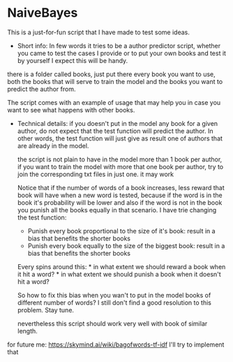 # NaiveBayes

This is a just-for-fun script that I have made to test some ideas.

* Short info:
In few words it tries to be a author predictor script, whether you came to test the cases I provide
or to put your own books and test it by yourself I expect this will be handy.

there is a folder called books, just put there every book you want to use, both the books that will
serve to train the model and the books you want to predict the author from.

The script comes with an example of usage that may help you in case you want to see what happens with
other books.


* Technical details:
  if you doesn't put in the model any book for a given author, do not expect that the test function will
  predict the author. In other words, the test function will just give as result one of authors that are
  already in the model.
  
  the script is not plain to have in the model more than 1 book per author, if you want to train the 
  model with more that one book per author, try to join the corresponding txt files in just one. it may work
  
  Notice that if the number of words of a book increases, less reward that book will have when a new word is tested, 
  because if the word is in the book it's probability will be lower and also if the word is not in the book you punish
  all the books equally in that scenario. I have trie changing the test function:
    * Punish every book proportional to the size of it's book: result in a bias that benefits the shorter books
    * Punish every book equally to the size of the biggest book: result in a bias that benefits the shorter books
    
  Every spins around this: * in what extent we should reward a book when it hit a word? 
                           * in what extent we should punish a book when it doesn't hit a word?
  
  So how to fix this bias when you wan't to put in the model books of different number of words? 
  I still don't find a good resolution to this problem. Stay tune.
  
  nevertheless this script should work very well with book of similar length.
    
  
   
   
for future me: https://skymind.ai/wiki/bagofwords-tf-idf I'll try to implement that
